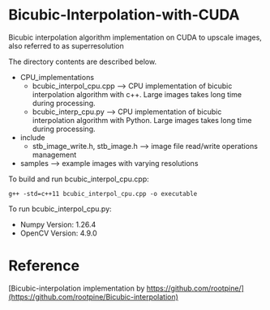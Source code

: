 # Bicubic-Interpolation-with-CUDA

Bicubic interpolation algorithm implementation on CUDA to upscale images, also referred to as superresolution

The directory contents are described below.

* CPU_implementations
  * bcubic_interpol_cpu.cpp --> CPU implementation of bicubic interpolation algorithm with c++. Large images takes long time during processing.
  * bcubic_interp_cpu.py --> CPU implementation of bicubic interpolation algorithm with Python. Large images takes long time during processing.
* include
  * stb_image_write.h, stb_image.h --> image file read/write operations management
* samples --> example images with varying resolutions

To build and run bcubic_interpol_cpu.cpp:

```
g++ -std=c++11 bcubic_interpol_cpu.cpp -o executable
```

To run bcubic_interpol_cpu.py:

* Numpy Version:  1.26.4
* OpenCV Version:  4.9.0

# Reference

[Bicubic-interpolation implementation by https://github.com/rootpine/](https://github.com/rootpine/Bicubic-interpolation)
